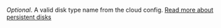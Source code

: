 *Optional*. A valid disk type name from the cloud config. [Read more about persistent disks](https://bosh.io/docs/persistent-disks.html)